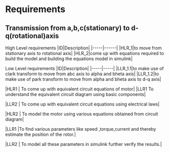 # Requirements


## Transmission from a,b,c(stationary) to d-q(rotational)axis

High Level requirements
|ID|Description|
|-----|------|
|HLR_1|to move from stationary axis to rotational axis|
|HLR_2|come up with equations required to build the model and building the equations model in simulink|


Low Level requirements
|ID|Description|
|-----|-----|
|LLR_1.1|to make use of clark transform to move from abc axis to alpha and bheta axis|
|LLR_1.2|to make use of park transform to move from alpha and bheta axis to d-q axis|





|HLR1 |  To come up with equivalent circuit equations of motor|
|LLR1   To understand the equivalent circuit diagram using basic components|


|LLR2  |    To come up with equivalent circuit equations using electrical laws|




|HLR2 |   To model the motor using various equations obtained from circuit diagram|



|LLR1   |To find various parameters like speed ,torque,current and thereby estimate the position of the rotor.|

 |LLR2 |   To model all these parameters in simulink further verify the results.|

